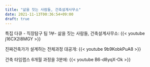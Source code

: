 ```yaml
---
title: "삶을 짓는 사람들, 건축설계사무소"
date: 2021-11-13T00:36:54+09:00
draft: true
---
```


특집 다큐 - 직장탐구 팀 1부- 삶을 짓는 사람들, 건축설계사무소:
{{< youtube j16CX2I8MGY >}}

진짜건축가가 설계하는 전체과정 대공개:
{{< youtube 9b9KobkPuA8 >}}

건축 타임랩스 6개월 과정을 3분에:
{{< youtube B6-d8yqX-Ok >}}
